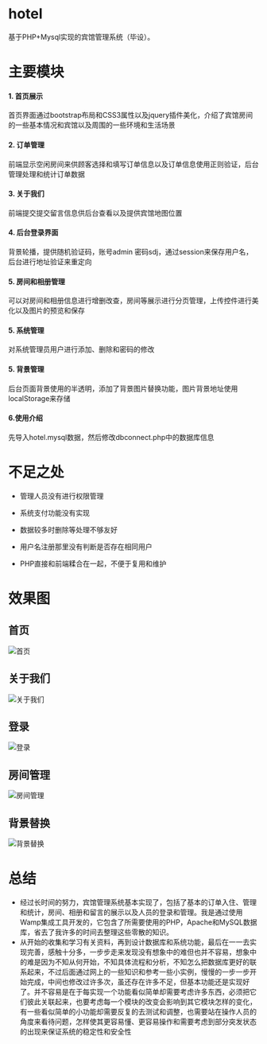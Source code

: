 # hotel
基于PHP+Mysql实现的宾馆管理系统（毕设）。


# 主要模块

#### 1. 首页展示

首页界面通过bootstrap布局和CSS3属性以及jquery插件美化，介绍了宾馆房间的一些基本情况和宾馆以及周围的一些环境和生活场景

#### 2. 订单管理

前端显示空闲房间来供顾客选择和填写订单信息以及订单信息使用正则验证，后台管理处理和统计订单数据

#### 3. 关于我们

前端提交提交留言信息供后台查看以及提供宾馆地图位置

#### 4. 后台登录界面

背景轮播，提供随机验证码，账号admin 密码sdj，通过session来保存用户名，后台进行地址验证来重定向

#### 5. 房间和相册管理

可以对房间和相册信息进行增删改查，房间等展示进行分页管理，上传控件进行美化以及图片的预览和保存

#### 5. 系统管理

对系统管理员用户进行添加、删除和密码的修改

#### 5. 背景管理

后台页面背景使用的半透明，添加了背景图片替换功能，图片背景地址使用localStorage来存储

#### 6.使用介绍

先导入hotel.mysql数据，然后修改dbconnect.php中的数据库信息

# 不足之处

* 管理人员没有进行权限管理

* 系统支付功能没有实现

* 数据较多时删除等处理不够友好

* 用户名注册那里没有判断是否存在相同用户

* PHP直接和前端糅合在一起，不便于复用和维护


# 效果图


## 首页

![首页](views/s1.jpg)

## 关于我们

![关于我们](views/s4.jpg)

## 登录

![登录](views/s5.jpg)

## 房间管理

![房间管理](views/s13.jpg)

## 背景替换

![背景替换](views/s20.jpg)

#  总结

*  经过长时间的努力，宾馆管理系统基本实现了，包括了基本的订单入住、管理和统计，房间、相册和留言的展示以及人员的登录和管理。我是通过使用Wamp集成工具开发的，它包含了所需要使用的PHP，Apache和MySQL数据库，省去了我许多的时间去整理这些零散的知识。
*  从开始的收集和学习有关资料，再到设计数据库和系统功能，最后在一一去实现完善，感触十分多，一步步走来发现没有想象中的难但也并不容易，想象中的难是因为不知从何开始，不知具体流程和分析，不知怎么把数据库更好的联系起来，不过后面通过网上的一些知识和参考一些小实例，慢慢的一步一步开始完成，中间也修改过许多次，虽还存在许多不足，但基本功能还是实现好了。并不容易是在于每实现一个功能看似简单却需要考虑许多东西，必须把它们彼此关联起来，也要考虑每一个模块的改变会影响到其它模块怎样的变化，有一些看似简单的小功能却需要反复的去测试和调整，也需要站在操作人员的角度来看待问题，怎样使其更容易懂、更容易操作和需要考虑到部分突发状态的出现来保证系统的稳定性和安全性
